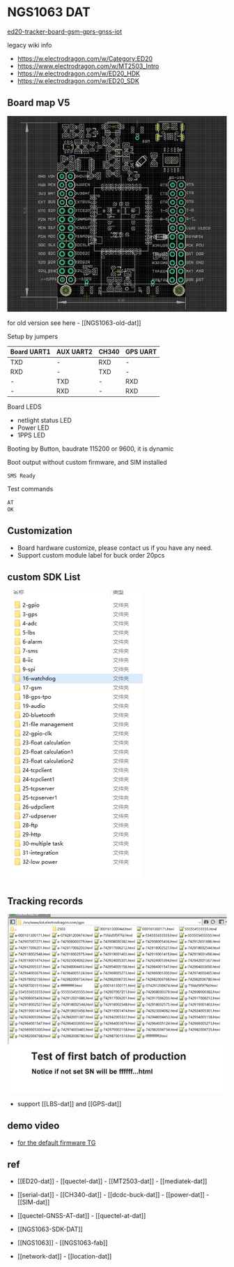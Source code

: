 
# NGS1063 DAT

[ed20-tracker-board-gsm-gprs-gnss-iot](https://www.electrodragon.com/product/ed20-tracker-board-gsm-gprs-gnss-iot/)



legacy wiki info 

- https://w.electrodragon.com/w/Category:ED20
- https://www.electrodragon.com/w/MT2503_Intro
- https://w.electrodragon.com/w/ED20_HDK
- https://w.electrodragon.com/w/ED20_SDK


## Board map V5 

![](2025-03-24-17-25-06.png)

for old version see here - [[NGS1063-old-dat]]

Setup by jumpers 

| Board UART1 | AUX UART2 | CH340 | GPS UART |
| ----------- | --------- | ----- | -------- |
| TXD         | -         | RXD   | -        |
| RXD         | -         | TXD   | -        |
| -           | TXD       | -     | RXD      |
| -           | RXD       | -     | RXD      |

Board LEDS 

- netlight status LED
- Power LED
- 1PPS LED 

Booting by Button, baudrate 115200 or 9600, it is dynamic

Boot output without custom firmware, and SIM installed 

    SMS Ready

Test commands 

    AT
    OK



## Customization 

- Board hardware customize, please contact us if you have any need.
- Support custom module label for buck order 20pcs

## custom SDK List 

![](2023-12-11-19-02-13.png)




## Tracking records 

![](2023-12-11-19-02-32.png)

- support [[LBS-dat]] and [[GPS-dat]]

## demo video 

- [for the default firmware TG](https://t.me/electrodragon3/340)

## ref 

- [[ED20-dat]] - [[quectel-dat]] - [[MT2503-dat]] - [[mediatek-dat]]

- [[serial-dat]] - [[CH340-dat]] - [[dcdc-buck-dat]] - [[power-dat]] - [[SIM-dat]]

- [[quectel-GNSS-AT-dat]] - [[quectel-at-dat]]

- [[NGS1063-SDK-DAT]]

- [[NGS1063]] - [[NGS1063-fab]]

- [[network-dat]] - [[location-dat]]